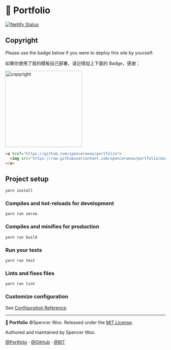 # 💎 Portfolio

[![Netlify Status](https://api.netlify.com/api/v1/badges/b78fe007-3630-48ab-9476-d4abf49459f6/deploy-status)](https://app.netlify.com/sites/spencer/deploys)

## Copyright

Please use the badge below if you were to deploy this site by yourself:

如果你使用了我的模板自己部署，请记得加上下面的 Badge，感谢：

<a href="https://github.com/spencerwooo/portfolio">
  <img src="https://raw.githubusercontent.com/spencerwooo/portfolio/master/public/copyright.png" alt="copyright" width="240px" height="auto" />
</a>

```html
<a href="https://github.com/spencerwooo/portfolio">
  <img src="https://raw.githubusercontent.com/spencerwooo/portfolio/master/public/copyright.png" alt="copyright" width="240px" height="auto" />
</a>
```

## Project setup

```
yarn install
```

### Compiles and hot-reloads for development

```
yarn run serve
```

### Compiles and minifies for production

```
yarn run build
```

### Run your tests

```
yarn run test
```

### Lints and fixes files

```
yarn run lint
```

### Customize configuration

See [Configuration Reference](https://cli.vuejs.org/config/).

---

**💎 Portfolio** ©Spencer Woo. Released under the [MIT License](./LICENSE).

Authored and maintained by Spencer Woo.

[@Portfolio](https://spencerwoo.com) · [@GitHub](https://github.com/spencerwooo) · [@BIT](http://www.bit.edu.cn/)
